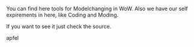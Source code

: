 You can find here tools for Modelchanging in WoW. Also we have our self expirements in here, like Coding and Moding.

If you want to see it just check the source.

apfel